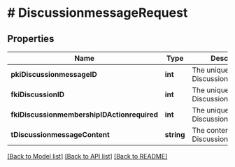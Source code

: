 # # DiscussionmessageRequest

## Properties

Name | Type | Description | Notes
------------ | ------------- | ------------- | -------------
**pkiDiscussionmessageID** | **int** | The unique ID of the Discussionmessage | [optional]
**fkiDiscussionID** | **int** | The unique ID of the Discussion |
**fkiDiscussionmembershipIDActionrequired** | **int** | The unique ID of the Discussionmembership | [optional]
**tDiscussionmessageContent** | **string** | The content of the Discussionmessage |

[[Back to Model list]](../../README.md#models) [[Back to API list]](../../README.md#endpoints) [[Back to README]](../../README.md)
